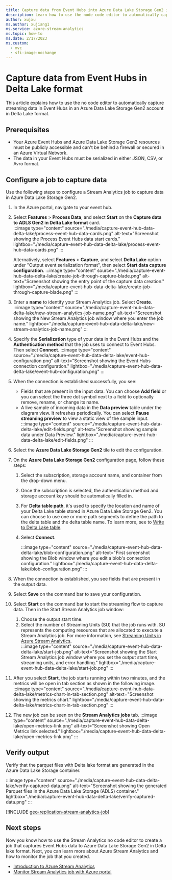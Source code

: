 ```yaml
---
title: Capture data from Event Hubs into Azure Data Lake Storage Gen2 in Delta Lake format
description: Learn how to use the node code editor to automatically capture the streaming data in Event Hubs in an Azure Data Lake Storage Gen2 account in Delta Lake format.
author: xujxu
ms.author: xujiang1
ms.service: azure-stream-analytics
ms.topic: how-to
ms.date: 2/17/2023
ms.custom:
  - mvc
  - sfi-image-nochange
---
```

# Capture data from Event Hubs in Delta Lake format 

This article explains how to use the no code editor to automatically capture streaming data in Event Hubs in an Azure Data Lake Storage Gen2 account in Delta Lake format.

## Prerequisites

- Your Azure Event Hubs and Azure Data Lake Storage Gen2 resources must be publicly accessible and can't be behind a firewall or secured in an Azure Virtual Network.
- The data in your Event Hubs must be serialized in either JSON, CSV, or Avro format.

## Configure a job to capture data

Use the following steps to configure a Stream Analytics job to capture data in Azure Data Lake Storage Gen2.

1. In the Azure portal, navigate to your event hub. 
1. Select **Features** > **Process Data**, and select **Start** on the **Capture data to ADLS Gen2 in Delta Lake format** card.  
    :::image type="content" source="./media/capture-event-hub-data-delta-lake/process-event-hub-data-cards.png" alt-text="Screenshot showing the Process Event Hubs data start cards." lightbox="./media/capture-event-hub-data-delta-lake/process-event-hub-data-cards.png" :::

    Alternatively, select **Features** > **Capture**, and select **Delta Lake** option under "Output event serialization format", then select **Start data capture configuration**.
    :::image type="content" source="./media/capture-event-hub-data-delta-lake/create-job-through-capture-blade.png" alt-text="Screenshot showing the entry point of the capture data creation." lightbox="./media/capture-event-hub-data-delta-lake/create-job-through-capture-blade.png" :::

1. Enter a **name** to identify your Stream Analytics job. Select **Create**.  
    :::image type="content" source="./media/capture-event-hub-data-delta-lake/new-stream-analytics-job-name.png" alt-text="Screenshot showing the New Stream Analytics job window where you enter the job name." lightbox="./media/capture-event-hub-data-delta-lake/new-stream-analytics-job-name.png" :::
1. Specify the **Serialization** type of your data in the Event Hubs and the **Authentication method** that the job uses to connect to Event Hubs. Then select **Connect**.
    :::image type="content" source="./media/capture-event-hub-data-delta-lake/event-hub-configuration.png" alt-text="Screenshot showing the Event Hubs connection configuration." lightbox="./media/capture-event-hub-data-delta-lake/event-hub-configuration.png" :::
1. When the connection is established successfully, you see:
    - Fields that are present in the input data. You can choose **Add field** or you can select the three dot symbol next to a field to optionally remove, rename, or change its name.
    - A live sample of incoming data in the **Data preview** table under the diagram view. It refreshes periodically. You can select **Pause streaming preview** to view a static view of the sample input.  
        :::image type="content" source="./media/capture-event-hub-data-delta-lake/edit-fields.png" alt-text="Screenshot showing sample data under Data Preview." lightbox="./media/capture-event-hub-data-delta-lake/edit-fields.png" :::
1. Select the **Azure Data Lake Storage Gen2** tile to edit the configuration. 
1. On the **Azure Data Lake Storage Gen2** configuration page, follow these steps:     
    1. Select the subscription, storage account name, and container from the drop-down menu. 
    1. Once the subscription is selected, the authentication method and storage account key should be automatically filled in.  
    1. For **Delta table path**, it's used to specify the location and name of your Delta Lake table stored in Azure Data Lake Storage Gen2. You can choose to use one or more path segments to define the path to the delta table and the delta table name. To learn more, see to [Write to Delta Lake table](./write-to-delta-lake.md).  
    1. Select **Connect**.
    
        :::image type="content" source="./media/capture-event-hub-data-delta-lake/blob-configuration.png" alt-text="First screenshot showing the Blob window where you edit a blob's connection configuration." lightbox="./media/capture-event-hub-data-delta-lake/blob-configuration.png" :::  
    
1. When the connection is established, you see fields that are present in the output data.
1. Select **Save** on the command bar to save your configuration.
1. Select **Start** on the command bar to start the streaming flow to capture data. Then in the Start Stream Analytics job window:
    1. Choose the output start time.
    1. Select the number of Streaming Units (SU) that the job runs with. SU represents the computing resources that are allocated to execute a Stream Analytics job. For more information, see [Streaming Units in Azure Stream Analytics](stream-analytics-streaming-unit-consumption.md).  
        :::image type="content" source="./media/capture-event-hub-data-delta-lake/start-job.png" alt-text="Screenshot showing the Start Stream Analytics job window where you set the output start time, streaming units, and error handling." lightbox="./media/capture-event-hub-data-delta-lake/start-job.png" :::


1. After you select **Start**, the job starts running within two minutes, and the metrics will be open in tab section as shown in the following image.
    :::image type="content" source="./media/capture-event-hub-data-delta-lake/metrics-chart-in-tab-section.png" alt-text="Screenshot showing the metrics chart." lightbox="./media/capture-event-hub-data-delta-lake/metrics-chart-in-tab-section.png" :::

1. The new job can be seen on the **Stream Analytics jobs** tab.
    :::image type="content" source="./media/capture-event-hub-data-delta-lake/open-metrics-link.png" alt-text="Screenshot showing Open Metrics link selected." lightbox="./media/capture-event-hub-data-delta-lake/open-metrics-link.png" :::


## Verify output
Verify that the parquet files with Delta lake format are generated in the Azure Data Lake Storage container. 

:::image type="content" source="./media/capture-event-hub-data-delta-lake/verify-captured-data.png" alt-text="Screenshot showing the generated Parquet files in the Azure Data Lake Storage (ADLS) container." lightbox="./media/capture-event-hub-data-delta-lake/verify-captured-data.png" :::

[!INCLUDE [geo-replication-stream-analytics-job](./includes/geo-replication-stream-analytics-job.md)]

## Next steps

Now you know how to use the Stream Analytics no code editor to create a job that captures Event Hubs data to Azure Data Lake Storage Gen2 in Delta lake format. Next, you can learn more about Azure Stream Analytics and how to monitor the job that you created.

* [Introduction to Azure Stream Analytics](stream-analytics-introduction.md)
* [Monitor Stream Analytics job with Azure portal](stream-analytics-monitoring.md)
